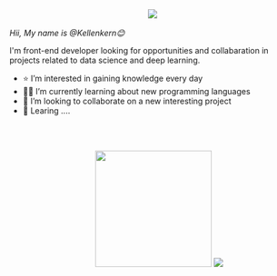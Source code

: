 <div align="center" dir="auto">
<a target="_blank" rel="noopener noreferrer nofollow" href="https://camo.githubusercontent.com/ea195b51ef703afe2b68dadc8b4e0c237c8b0ef17015631f8cb19d3fed1efca3/68747470733a2f2f726561646d652d747970696e672d7376672e6865726f6b756170702e636f6d3f666f6e743d7562756e747526636f6c6f723d3136413038352663656e7465723d74727565266c696e65733d46756c6c2b537461636b2b446576656c6f7065723b456e746875736961737469632b50726f6772616d6d65723b4f70656e2b536f757263652b436f6e7472696275746f723b436f64652b466f722b45766572796f6e65"><img src="https://camo.githubusercontent.com/ea195b51ef703afe2b68dadc8b4e0c237c8b0ef17015631f8cb19d3fed1efca3/68747470733a2f2f726561646d652d747970696e672d7376672e6865726f6b756170702e636f6d3f666f6e743d7562756e747526636f6c6f723d3136413038352663656e7465723d74727565266c696e65733d46756c6c2b537461636b2b446576656c6f7065723b456e746875736961737469632b50726f6772616d6d65723b4f70656e2b536f757263652b436f6e7472696275746f723b436f64652b466f722b45766572796f6e65" data-canonical-src="https://readme-typing-svg.herokuapp.com?font=ubuntu&amp;color=16A085&amp;center=true&amp;lines=Full+Stack+Developer;Enthusiastic+Programmer;Open+Source+Contributor;Code+For+Everyone" style="max-width: 100%;"></a>
</div>
<br>
<i> Hii, My name is @Kellenkern😊 </i>

<p>I'm front-end developer looking for opportunities and collabaration in projects related to data science and deep learning.</p>

<ul>
  <li>⭐️ I’m interested in gaining knowledge every day </li>
  <li>👨‍💻 I’m currently learning about new programming languages </li>
  <li>🤝 I’m looking to collaborate on a new interesting project</li>
  <li>🌱 Learing .... </li>
  
 <br><br>
  
<p align="center" dir="auto">
    <a target="_blank" rel="noopener noreferrer nofollow" href="https://github-readme-stats.vercel.app/api/top-langs/?username=Kellenkern&theme=dark"><img src="https://github-readme-stats.vercel.app/api/top-langs/?username=Kellenkern&theme=dark" width="205" data-canonical-src="https://github-readme-stats-git-masterrstaa-rickstaa.vercel.app/api?username=mrhrifat&amp;count_private=true&amp;include_all_commits=true&amp;show_icons=true&amp;theme=transparent" style="max-width: 100%;"></a>
    <a target="_blank" rel="noopener noreferrer nofollow" href="https://github-readme-stats.vercel.app/api?username=Kellenkern&theme=dark"><img src="https://github-readme-stats.vercel.app/api?username=Kellenkern&theme=dark" style="max-width: 100%;"></a>
</p>


